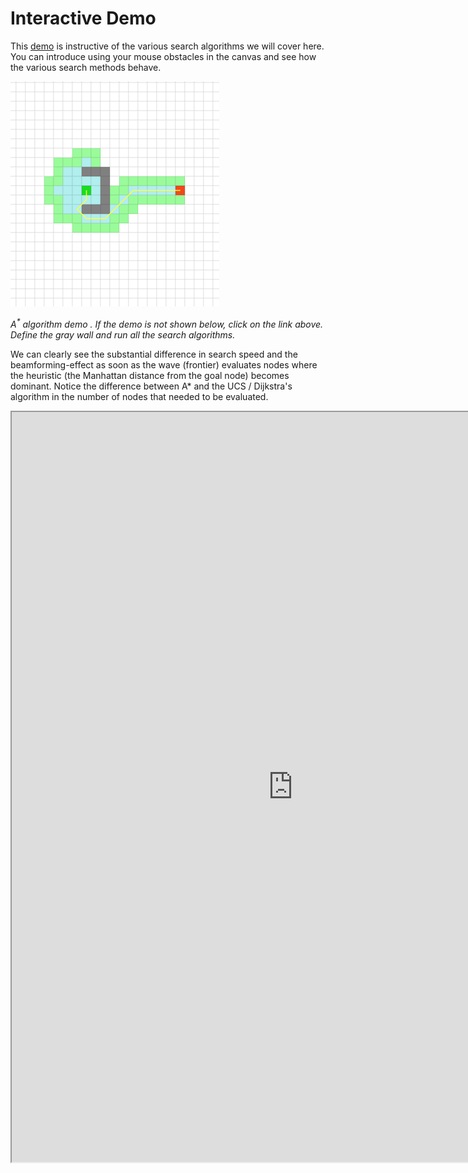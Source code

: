 #  Interactive Demo 

This [demo](https://qiao.github.io/PathFinding.js/visual/) is instructive of the various search algorithms we will cover here. You can introduce using your mouse obstacles in the canvas and see how the various search methods behave. 


![astar-demo](images/astar-demo.png)

*$A^*$ algorithm demo . If the demo is not shown below, click on the link above. Define the gray wall and run all the search algorithms.*


We can clearly see the substantial difference in search speed and the beamforming-effect as soon as the wave (frontier) evaluates nodes where the heuristic (the Manhattan distance from the goal node) becomes dominant. Notice the difference between A* and the UCS / Dijkstra's algorithm in the number of nodes that needed to be evaluated. 


<iframe src="https://qiao.github.io/PathFinding.js/visual/" width="900" height="1200"></iframe>


